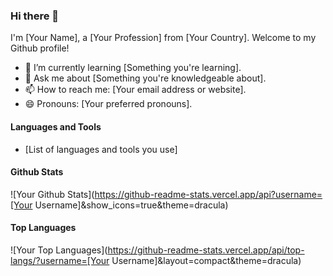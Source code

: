 ### Hi there 👋

I'm [Your Name], a [Your Profession] from [Your Country]. Welcome to my Github profile!

- 🌱 I’m currently learning [Something you're learning].
- 💬 Ask me about [Something you're knowledgeable about].
- 📫 How to reach me: [Your email address or website].
- 😄 Pronouns: [Your preferred pronouns].

#### Languages and Tools

- [List of languages and tools you use]

#### Github Stats

![Your Github Stats](https://github-readme-stats.vercel.app/api?username=[Your Username]&show_icons=true&theme=dracula)

#### Top Languages

![Your Top Languages](https://github-readme-stats.vercel.app/api/top-langs/?username=[Your Username]&layout=compact&theme=dracula)
